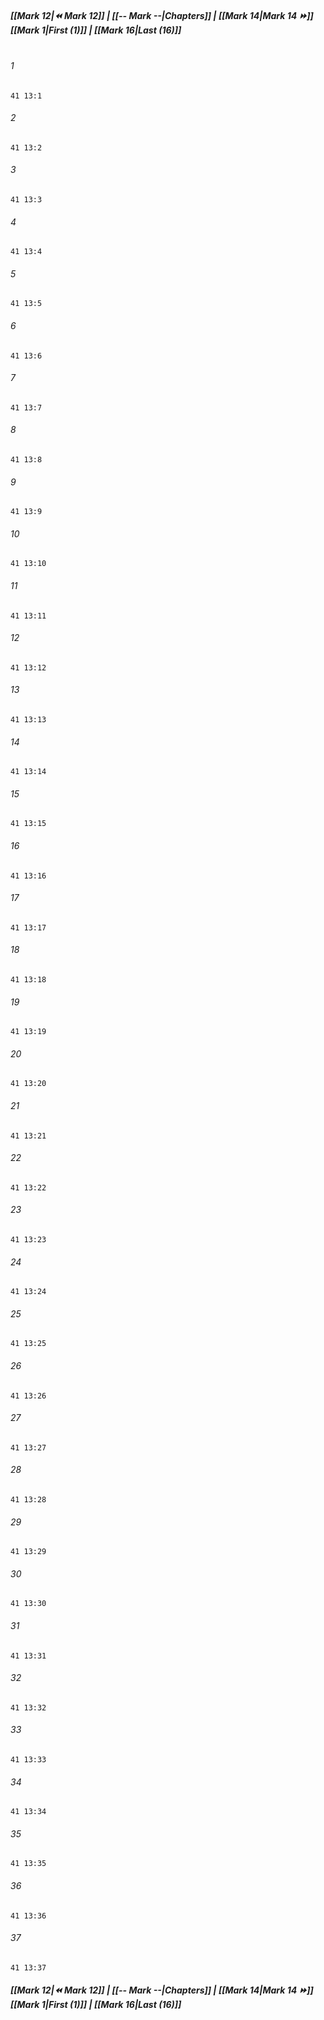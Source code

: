 
##### **[[Mark 12|⏪ Mark 12]] | [[-- Mark --|Chapters]] | [[Mark 14|Mark 14 ⏩]]**<br>**[[Mark 1|First (1)]] | [[Mark 16|Last (16)]]**<br><br>

###### 1
``` verse
41 13:1
```
###### 2
``` verse
41 13:2
```
###### 3
``` verse
41 13:3
```
###### 4
``` verse
41 13:4
```
###### 5
``` verse
41 13:5
```
###### 6
``` verse
41 13:6
```
###### 7
``` verse
41 13:7
```
###### 8
``` verse
41 13:8
```
###### 9
``` verse
41 13:9
```
###### 10
``` verse
41 13:10
```
###### 11
``` verse
41 13:11
```
###### 12
``` verse
41 13:12
```
###### 13
``` verse
41 13:13
```
###### 14
``` verse
41 13:14
```
###### 15
``` verse
41 13:15
```
###### 16
``` verse
41 13:16
```
###### 17
``` verse
41 13:17
```
###### 18
``` verse
41 13:18
```
###### 19
``` verse
41 13:19
```
###### 20
``` verse
41 13:20
```
###### 21
``` verse
41 13:21
```
###### 22
``` verse
41 13:22
```
###### 23
``` verse
41 13:23
```
###### 24
``` verse
41 13:24
```
###### 25
``` verse
41 13:25
```
###### 26
``` verse
41 13:26
```
###### 27
``` verse
41 13:27
```
###### 28
``` verse
41 13:28
```
###### 29
``` verse
41 13:29
```
###### 30
``` verse
41 13:30
```
###### 31
``` verse
41 13:31
```
###### 32
``` verse
41 13:32
```
###### 33
``` verse
41 13:33
```
###### 34
``` verse
41 13:34
```
###### 35
``` verse
41 13:35
```
###### 36
``` verse
41 13:36
```
###### 37
``` verse
41 13:37
```

##### **[[Mark 12|⏪ Mark 12]] | [[-- Mark --|Chapters]] | [[Mark 14|Mark 14 ⏩]]**<br>**[[Mark 1|First (1)]] | [[Mark 16|Last (16)]]**
